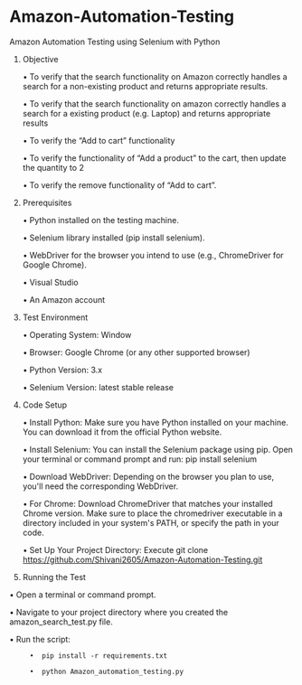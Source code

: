 # Amazon-Automation-Testing
Amazon Automation Testing using Selenium with Python
1. Objective
   
   •	To verify that the search functionality on Amazon correctly handles a search for a non-existing product and returns appropriate results.

   •	To verify that the search functionality on amazon correctly handles a search for a existing product (e.g. Laptop) and returns appropriate results

   •	To verify the “Add to cart” functionality 
   
   •	To verify the functionality of “Add a product” to the cart, then update the quantity to 2
   
   •	To verify the remove functionality of “Add to cart”.


2. Prerequisites
   
   •	Python installed on the testing machine.
   
   •	Selenium library installed (pip install selenium).
   
   •	WebDriver for the browser you intend to use (e.g., ChromeDriver for Google Chrome).
   
   •	Visual Studio
   
   •	An Amazon account 


3. Test Environment
   
   •	Operating System: Window
   
   •	Browser: Google Chrome (or any other supported browser)
   
   •	Python Version: 3.x
   
   •	Selenium Version: latest stable release


4. Code Setup
   
   •	Install Python: Make sure you have Python installed on your machine. You can download it from the official Python website.
   
   •	Install Selenium: You can install the Selenium package using pip. Open your terminal or command prompt and run: pip install selenium
   
   •	Download WebDriver: Depending on the browser you plan to use, you'll need the corresponding WebDriver.
   
   •	For Chrome: Download ChromeDriver that matches your installed Chrome version. Make sure to place the chromedriver executable in a directory included in your system's PATH, or specify the path in your code.
   
   •	Set Up Your Project Directory: Execute git clone https://github.com/Shivani2605/Amazon-Automation-Testing.git
   

6.	Running the Test
   
   •	Open a terminal or command prompt.
   
   •	Navigate to your project directory where you created the amazon_search_test.py file.
   
   •	Run the script:
   
         •	pip install -r requirements.txt
         
         •	python Amazon_automation_testing.py

